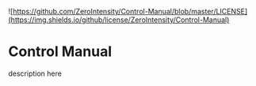 ![https://github.com/ZeroIntensity/Control-Manual/blob/master/LICENSE](https://img.shields.io/github/license/ZeroIntensity/Control-Manual)

# Control Manual

description here
